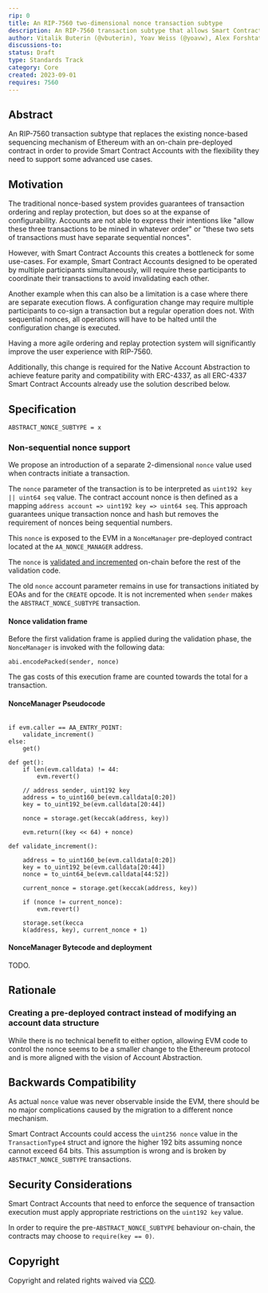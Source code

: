 ```yaml
---
rip: 0
title: An RIP-7560 two-dimensional nonce transaction subtype
description: An RIP-7560 transaction subtype that allows Smart Contract Accounts to define their own transaction sequencing
author: Vitalik Buterin (@vbuterin), Yoav Weiss (@yoavw), Alex Forshtat (@forshtat), Dror Tirosh (@drortirosh), Shahaf Nacson (@shahafn)
discussions-to:
status: Draft
type: Standards Track
category: Core
created: 2023-09-01
requires: 7560
---
```


## Abstract

An RIP-7560 transaction subtype that replaces the existing nonce-based sequencing mechanism
of Ethereum with an on-chain pre-deployed contract in order to provide Smart Contract Accounts
with the flexibility they need to support some advanced use cases.

## Motivation

The traditional nonce-based system provides guarantees of transaction ordering and replay protection,
but does so at the expanse of configurability.
Accounts are not able to express their intentions like "allow these three transactions to be mined in
whatever order" or "these two sets of transactions must have separate sequential nonces".

However, with Smart Contract Accounts this creates a bottleneck for some use-cases.
For example, Smart Contract Accounts designed to be operated by multiple participants simultaneously,
will require these participants to coordinate their transactions to avoid invalidating each other.

Another example when this can also be a limitation is a case where there are separate execution flows.
A configuration change may require multiple participants to co-sign a transaction but a regular operation does not.
With sequential nonces, all operations will have to be halted until the configuration change is executed.

Having a more agile ordering and replay protection system will significantly improve the user experience with RIP-7560.

Additionally, this change is required for the Native Account Abstraction to achieve feature parity and compatibility
with ERC-4337, as all ERC-4337 Smart Contract Accounts already use the solution described below.

## Specification

```
ABSTRACT_NONCE_SUBTYPE = x
```

### Non-sequential nonce support

We propose an introduction of a separate 2-dimensional `nonce` value used when contracts initiate a transaction.

The `nonce` parameter of the transaction is to be interpreted as `uint192 key || uint64 seq` value.
The contract account nonce is then defined as a mapping `address account => uint192 key => uint64 seq`.
This approach guarantees unique transaction nonce and hash but removes the requirement of nonces being sequential
numbers.

This `nonce` is exposed to the EVM in a `NonceManager` pre-deployed contract located at the `AA_NONCE_MANAGER` address.

The `nonce` is [validated and incremented](#nonce-validation-frame) on-chain before the rest of the validation code.

The old `nonce` account parameter remains in use for transactions initiated by EOAs and for the `CREATE` opcode.
It is not incremented when `sender` makes the `ABSTRACT_NONCE_SUBTYPE` transaction.

#### Nonce validation frame

Before the first validation frame is applied during the validation phase,
the `NonceManager` is invoked with the following data:

```solidity
abi.encodePacked(sender, nonce)
```

The gas costs of this execution frame are counted towards the total for a transaction.

#### NonceManager Pseudocode

```

if evm.caller == AA_ENTRY_POINT:
    validate_increment()
else:
    get()

def get():
    if len(evm.calldata) != 44:
        evm.revert()

    // address sender, uint192 key
    address = to_uint160_be(evm.calldata[0:20])
    key = to_uint192_be(evm.calldata[20:44])

    nonce = storage.get(keccak(address, key))

    evm.return((key << 64) + nonce)

def validate_increment():

    address = to_uint160_be(evm.calldata[0:20])
    key = to_uint192_be(evm.calldata[20:44])
    nonce = to_uint64_be(evm.calldata[44:52])

    current_nonce = storage.get(keccak(address, key))

    if (nonce != current_nonce):
        evm.revert()

    storage.set(kecca
    k(address, key), current_nonce + 1)

```

#### NonceManager Bytecode and deployment

TODO.

## Rationale

### Creating a pre-deployed contract instead of modifying an account data structure

While there is no technical benefit to either option, allowing EVM code to control the nonce
seems to be a smaller change to the Ethereum protocol and is more aligned with the vision of Account Abstraction.

## Backwards Compatibility

As actual `nonce` value was never observable inside the EVM, there should be no major complications caused by the
migration to a different nonce mechanism.

Smart Contract Accounts could access the `uint256 nonce` value in the `TransactionType4` struct and ignore the
higher 192 bits assuming nonce cannot exceed 64 bits.
This assumption is wrong and is broken by `ABSTRACT_NONCE_SUBTYPE` transactions.

## Security Considerations

Smart Contract Accounts that need to enforce the sequence of transaction execution must apply appropriate restrictions
on the `uint192 key` value.

In order to require the pre-`ABSTRACT_NONCE_SUBTYPE` behaviour on-chain, the contracts
may choose to `require(key == 0)`.

## Copyright

Copyright and related rights waived via [CC0](../LICENSE.md).
